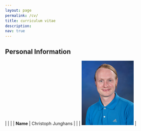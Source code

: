 ```yaml
---
layout: page
permalink: /cv/
title: curriculum vitae
description:
nav: true
---
```


## Personal Information ##

| | |
| **Name**               | Christoph Junghans |
|                        | ![Image of Christoph](../assets/img/junghans.jpg) |


